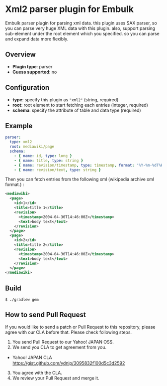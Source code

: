 # Xml2 parser plugin for Embulk

Embulk parser plugin for parsing xml data. this plugin uses SAX parser, so you can parse very huge XML data with this plugin. also, support parsing sub-element under the root element which you specified. so you can parse and expand data more flexibly.

## Overview

* **Plugin type**: parser
* **Guess supported**: no

## Configuration

- **type**: specify this plugin as `"xml2"` (string, required)
- **root**: root element to start fetching each entries (integer, required)
- **schema**: specify the attribute of table and data type (required)

## Example

```yaml
parser:
  type: xml2
  root: mediawiki/page
  schema:
    - { name: id, type: long }
    - { name: title, type: string }
    - { name: revision/timestamp, type: timestamp, format: '%Y-%m-%dT%H:%M:%SZ' }
    - { name: revision/text, type: string }
```

Then you can fetch entries from the following xml (wikipedia archive xml format.) :
```xml
<mediawiki>
  <page>
    <id>1</id>
    <title>title 1</title>
    <revision>
      <timestamp>2004-04-30T14:46:00Z</timestamp>
      <text>body text</text>
    </revision>
  </page>
  <page>
    <id>2</id>
    <title>title 2</title>
    <revision>
      <timestamp>2004-04-30T14:46:00Z</timestamp>
      <text>body text</text>
    </revision>
  </page>
</mediawiki>
```

## Build

```
$ ./gradlew gem  
```

## How to send Pull Request 

If you would like to send a patch or Pull Request to this repository, please agree with our CLA before that. Please check following steps.

1. You send Pull Request to our Yahoo! JAPAN OSS.
2. We send you CLA to get agreement from you.
  - Yahoo! JAPAN CLA　https://gist.github.com/ydnjp/3095832f100d5c3d2592
3. You agree with the CLA.
4. We review your Pull Request and merge it. 


